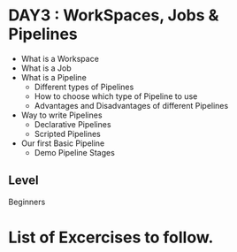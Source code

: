 # DAY3 : WorkSpaces, Jobs & Pipelines
- What is a Workspace
- What is a Job
- What is a Pipeline
    - Different types of Pipelines
    - How to choose which type of Pipeline to use
    - Advantages and Disadvantages of different Pipelines
- Way to write Pipelines
    - Declarative Pipelines
    - Scripted Pipelines
- Our first Basic Pipeline
    - Demo Pipeline Stages
    
## Level
Beginners

# List of Excercises to follow.